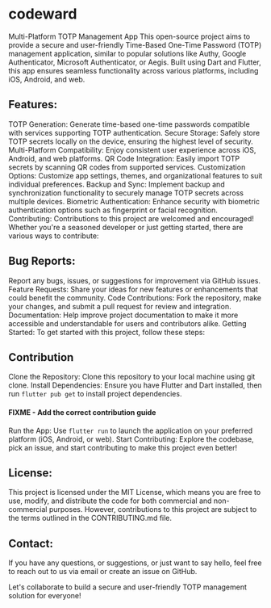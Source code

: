 # codeward

Multi-Platform TOTP Management App
This open-source project aims to provide a secure and user-friendly Time-Based One-Time Password (TOTP) management application, similar to popular solutions like Authy, Google Authenticator, Microsoft Authenticator, or Aegis. Built using Dart and Flutter, this app ensures seamless functionality across various platforms, including iOS, Android, and web.

## Features:
TOTP Generation: Generate time-based one-time passwords compatible with services supporting TOTP authentication.
Secure Storage: Safely store TOTP secrets locally on the device, ensuring the highest level of security.
Multi-Platform Compatibility: Enjoy consistent user experience across iOS, Android, and web platforms.
QR Code Integration: Easily import TOTP secrets by scanning QR codes from supported services.
Customization Options: Customize app settings, themes, and organizational features to suit individual preferences.
Backup and Sync: Implement backup and synchronization functionality to securely manage TOTP secrets across multiple devices.
Biometric Authentication: Enhance security with biometric authentication options such as fingerprint or facial recognition.
Contributing:
Contributions to this project are welcomed and encouraged! Whether you're a seasoned developer or just getting started, there are various ways to contribute:

## Bug Reports:
Report any bugs, issues, or suggestions for improvement via GitHub issues.
Feature Requests: Share your ideas for new features or enhancements that could benefit the community.
Code Contributions: Fork the repository, make your changes, and submit a pull request for review and integration.
Documentation: Help improve project documentation to make it more accessible and understandable for users and contributors alike.
Getting Started:
To get started with this project, follow these steps:

## Contribution
Clone the Repository: Clone this repository to your local machine using git clone.
Install Dependencies: Ensure you have Flutter and Dart installed, then run `flutter pub get` to install project dependencies.

#### FIXME - Add the correct contribution guide
Run the App: Use `flutter run` to launch the application on your preferred platform (iOS, Android, or web).
Start Contributing: Explore the codebase, pick an issue, and start contributing to make this project even better!

## License:
This project is licensed under the MIT License, which means you are free to use, modify, and distribute the code for both commercial and non-commercial purposes. However, contributions to this project are subject to the terms outlined in the CONTRIBUTING.md file.

## Contact:
If you have any questions, or suggestions, or just want to say hello, feel free to reach out to us via email or create an issue on GitHub.

Let's collaborate to build a secure and user-friendly TOTP management solution for everyone!
